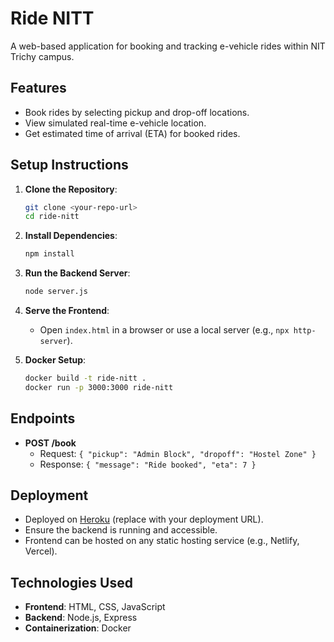 # Ride NITT

A web-based application for booking and tracking e-vehicle rides within NIT Trichy campus.

## Features
- Book rides by selecting pickup and drop-off locations.
- View simulated real-time e-vehicle location.
- Get estimated time of arrival (ETA) for booked rides.

## Setup Instructions
1. **Clone the Repository**:
   ```bash
   git clone <your-repo-url>
   cd ride-nitt
   ```

2. **Install Dependencies**:
   ```bash
   npm install
   ```

3. **Run the Backend Server**:
   ```bash
   node server.js
   ```

4. **Serve the Frontend**:
   - Open `index.html` in a browser or use a local server (e.g., `npx http-server`).

5. **Docker Setup**:
   ```bash
   docker build -t ride-nitt .
   docker run -p 3000:3000 ride-nitt
   ```

## Endpoints
- **POST /book**
  - Request: `{ "pickup": "Admin Block", "dropoff": "Hostel Zone" }`
  - Response: `{ "message": "Ride booked", "eta": 7 }`

## Deployment
- Deployed on [Heroku](#) (replace with your deployment URL).
- Ensure the backend is running and accessible.
- Frontend can be hosted on any static hosting service (e.g., Netlify, Vercel).

## Technologies Used
- **Frontend**: HTML, CSS, JavaScript
- **Backend**: Node.js, Express
- **Containerization**: Docker